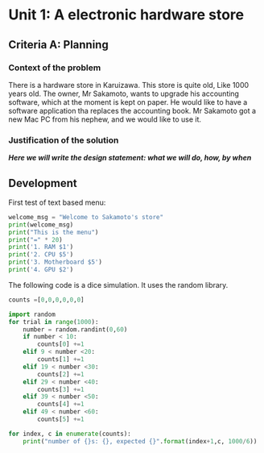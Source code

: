 # Unit 1: A electronic hardware store

## Criteria A: Planning 

### Context of the problem
There is a hardware store in Karuizawa. This store is quite old, Like 1000 years old. The owner, Mr Sakamoto, wants to upgrade his accounting software, which at the moment is kept on paper. He would like to have a software application tha replaces the accounting book. Mr Sakamoto got a new Mac PC from his nephew, and we would like to use it.

### Justification of the solution
***Here we will write the design statement: what we will do, how, by when***

## Development

First test of text based menu:
```.py
welcome_msg = "Welcome to Sakamoto's store"
print(welcome_msg)
print("This is the menu")
print("=" * 20)
print('1. RAM $1')
print('2. CPU $5')
print('3. Motherboard $5')
print('4. GPU $2')
```

The following code is a dice simulation. It uses the random library.
```.py
counts =[0,0,0,0,0,0]

import random
for trial in range(1000):
    number = random.randint(0,60)
    if number < 10:
        counts[0] +=1
    elif 9 < number <20:
        counts[1] +=1
    elif 19 < number <30:
        counts[2] +=1
    elif 29 < number <40:
        counts[3] +=1
    elif 39 < number <50:
        counts[4] +=1
    elif 49 < number <60:
        counts[5] +=1

for index, c in enumerate(counts):
    print("number of {}s: {}, expected {}".format(index+1,c, 1000/6))
```
